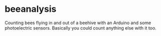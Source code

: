# beeanalysis

Counting bees flying in and out of a beehive with an Arduino and some photoelectric sensors. Basically you could count anything else with it too.
